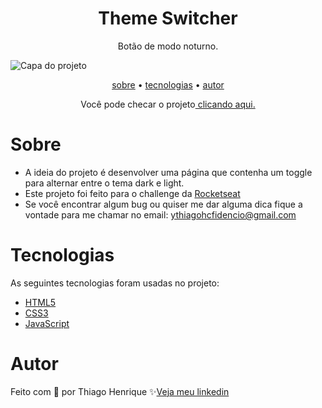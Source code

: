 <h1 align="center"> Theme Switcher </h1>

<p align="center"> Botão de modo noturno. </p>

<img src="https://user-images.githubusercontent.com/92443688/186744445-8139c085-f782-4630-b203-d70ace6fcc76.jpg" alt="Capa do projeto">

<p align="center">
    <a href="#sobre">sobre</a> •
    <a href="#tecnologias">tecnologias</a> •
    <a href="#autor">autor</a> 
</p>

<!-- <h4 align="center">🚧  This project is under construction . . .  🚧 </h4> -->

<p align="center">Você pode checar o projeto<a href="https://themeswitcherth.netlify.app/"> clicando aqui.</a></p>

# Sobre

- A ideia do projeto é desenvolver uma página que contenha um toggle para alternar entre o tema dark e light.
- Este projeto foi feito para o challenge da <a href="https://app.rocketseat.com.br/discover/challenges/theme-switcher">Rocketseat<a>
- Se você encontrar algum bug ou quiser me dar alguma dica fique a vontade para me chamar no email: ythiagohcfidencio@gmail.com
 
# Tecnologias

As seguintes tecnologias foram usadas no projeto:

- <a href="https://developer.mozilla.org/pt-BR/docs/Web/HTML">HTML5</a>
- <a href="https://developer.mozilla.org/pt-BR/docs/Web/CSS">CSS3</a>
- <a href="https://developer.mozilla.org/pt-BR/docs/Web/JavaScript">JavaScript</a>

# Autor

Feito com 💜 por Thiago Henrique ✨<a href="https://www.linkedin.com/in/thiago-fid%C3%AAncio-a24578224/">Veja meu linkedin</a>
